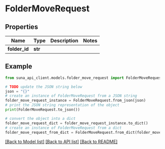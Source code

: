 # FolderMoveRequest


## Properties

Name | Type | Description | Notes
------------ | ------------- | ------------- | -------------
**folder_id** | **str** |  | 

## Example

```python
from suna_api_client.models.folder_move_request import FolderMoveRequest

# TODO update the JSON string below
json = "{}"
# create an instance of FolderMoveRequest from a JSON string
folder_move_request_instance = FolderMoveRequest.from_json(json)
# print the JSON string representation of the object
print(FolderMoveRequest.to_json())

# convert the object into a dict
folder_move_request_dict = folder_move_request_instance.to_dict()
# create an instance of FolderMoveRequest from a dict
folder_move_request_from_dict = FolderMoveRequest.from_dict(folder_move_request_dict)
```
[[Back to Model list]](../README.md#documentation-for-models) [[Back to API list]](../README.md#documentation-for-api-endpoints) [[Back to README]](../README.md)



